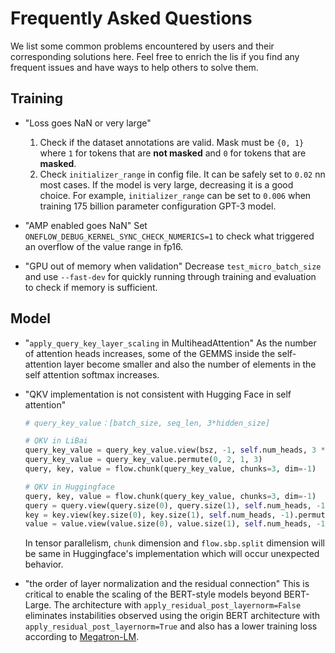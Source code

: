 # Frequently Asked Questions

We list some common problems encountered by users and their corresponding solutions here. Feel free to enrich the lis if you find any frequent issues and have ways to help others to solve them.

## Training

- "Loss goes NaN or very large"
  1. Check if the dataset annotations are valid. Mask must be `{0, 1}` where `1` for tokens that are **not masked** and `0` for tokens that are **masked**.
  2. Check `initializer_range` in config file. It can be safely set to `0.02` nn most cases. If the model is very large, decreasing it is a good choice. For example, `initializer_range` can be set to `0.006` when training 175 billion parameter configuration GPT-3 model.

- "AMP enabled goes NaN"
  Set `ONEFLOW_DEBUG_KERNEL_SYNC_CHECK_NUMERICS=1` to check what triggered an overflow of the value range in fp16.

- "GPU out of memory when validation"
  Decrease `test_micro_batch_size` and use `--fast-dev` for quickly running through training and evaluation to check if memory is sufficient.


## Model

- "`apply_query_key_layer_scaling` in MultiheadAttention"
  As the number of attention heads increases, some of the GEMMS inside the self-attention layer become smaller and also the number of elements in the self attention softmax increases.  

- "QKV implementation is not consistent with Hugging Face in self attention"
  ```python
  # query_key_value：[batch_size, seq_len, 3*hidden_size]

  # QKV in LiBai
  query_key_value = query_key_value.view(bsz, -1, self.num_heads, 3 * self.head_size)   
  query_key_value = query_key_value.permute(0, 2, 1, 3)                                
  query, key, value = flow.chunk(query_key_value, chunks=3, dim=-1)                    

  # QKV in Huggingface
  query, key, value = flow.chunk(query_key_value, chunks=3, dim=-1)
  query = query.view(query.size(0), query.size(1), self.num_heads, -1).permute(0, 2, 1, 3)
  key = key.view(key.size(0), key.size(1), self.num_heads, -1).permute(0, 2, 1, 3)
  value = value.view(value.size(0), value.size(1), self.num_heads, -1).permute(0, 2, 1, 3)
  ```
  In tensor parallelism, `chunk` dimension and `flow.sbp.split` dimension will be same in Huggingface's implementation which will occur unexpected behavior.
  
- "the order of layer normalization and the residual connection"
  This is critical to enable the scaling of the BERT-style models beyond BERT-Large. The architecture with `apply_residual_post_layernorm=False` eliminates instabilities observed using the origin BERT architecture with `apply_residual_post_layernorm=True` and also has a lower training loss according to [Megatron-LM](https://arxiv.org/pdf/1909.08053.pdf).
